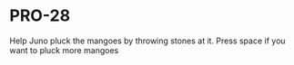 # PRO-28
Help Juno pluck the mangoes by throwing stones at it. Press space if you want to pluck more mangoes
